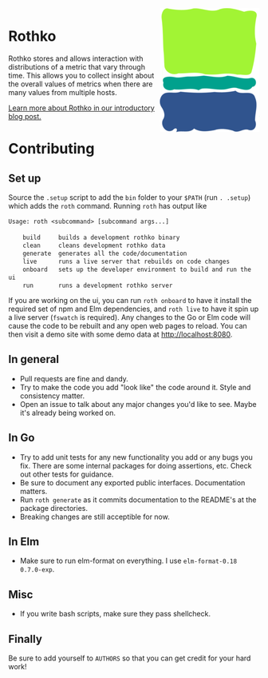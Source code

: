 <img align="right" src="https://raw.githubusercontent.com/vivint/rothko/master/_resources/logo.png">

# Rothko

Rothko stores and allows interaction with distributions of a metric that vary
through time. This allows you to collect insight about the overall values of
metrics when there are many values from multiple hosts.

[Learn more about Rothko in our introductory blog post.](https://innovation.vivint.com/time-series-histograms-with-rothko-observability-for-iot-ce39a09c35fc)

# Contributing

## Set up

Source the `.setup` script to add the `bin` folder to your `$PATH`
(run `. .setup`) which adds the `roth` command. Running `roth` has
output like

```
Usage: roth <subcommand> [subcommand args...]

	build     builds a development rothko binary
	clean     cleans development rothko data
	generate  generates all the code/documentation
	live      runs a live server that rebuilds on code changes
	onboard   sets up the developer environment to build and run the ui
	run       runs a development rothko server
```

If you are working on the ui, you can run `roth onboard` to have it install the
required set of npm and Elm dependencies, and `roth live` to have it spin up a
live server (`fswatch` is required). Any changes to the Go or Elm code will cause
the code to be rebuilt and any open web pages to reload. You can then visit a demo
site with some demo data at [http://localhost:8080](http://localhost:8080).

## In general

- Pull requests are fine and dandy.
- Try to make the code you add "look like" the code around it. Style and
  consistency matter.
- Open an issue to talk about any major changes you'd like to see. Maybe it's
  already being worked on.

## In Go

- Try to add unit tests for any new functionality you add or any bugs you fix.
  There are some internal packages for doing assertions, etc. Check out other
  tests for guidance.
- Be sure to document any exported public interfaces. Documentation matters.
- Run `roth generate` as it commits documentation to the README's at the
  package directories.
- Breaking changes are still acceptible for now.

## In Elm

- Make sure to run elm-format on everything. I use `elm-format-0.18 0.7.0-exp`.

## Misc

- If you write bash scripts, make sure they pass shellcheck.

## Finally

Be sure to add yourself to `AUTHORS` so that you can get credit for your hard
work!
